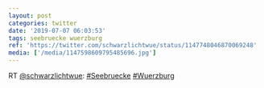 ```yaml
---
layout: post
categories: twitter
date: '2019-07-07 06:03:53'
tags: seebruecke wuerzburg
ref: 'https://twitter.com/schwarzlichtwue/status/1147748046870069248'
media: ['/media/1147598609795485696.jpg']
---
```

RT [@schwarzlichtwue](https://twitter.com/schwarzlichtwue): [#Seebruecke](/t/seebruecke) [#Wuerzburg](/t/wuerzburg) 